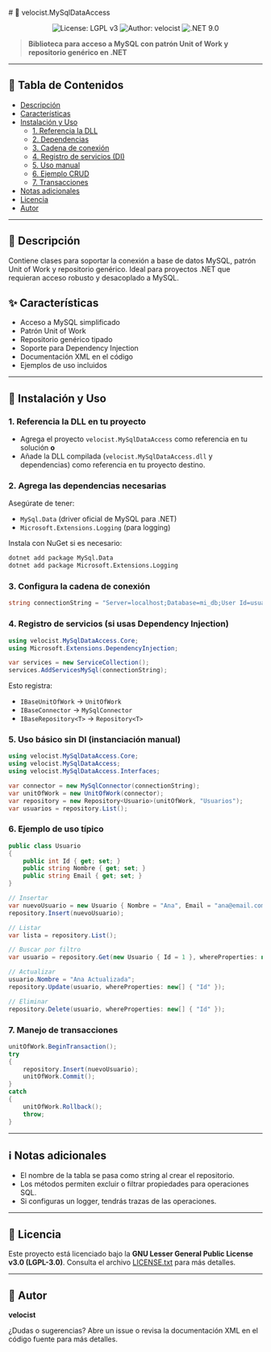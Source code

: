 
﻿# 🚀 velocist.MySqlDataAccess

<p align="center">
  <img src="https://img.shields.io/badge/License-LGPL%20v3-blue.svg" alt="License: LGPL v3">
  <img src="https://img.shields.io/badge/Author-velocist-green.svg" alt="Author: velocist">
  <img src="https://img.shields.io/badge/.NET-9.0-blueviolet" alt=".NET 9.0">
</p>

> **Biblioteca para acceso a MySQL con patrón Unit of Work y repositorio genérico en .NET**

---

## 📑 Tabla de Contenidos
- [Descripción](#descripcion)
- [Características](#caracteristicas)
- [Instalación y Uso](#instalacion-y-uso)
  - [1. Referencia la DLL](#1)
  - [2. Dependencias](#2)
  - [3. Cadena de conexión](#3)
  - [4. Registro de servicios (DI)](#4)
  - [5. Uso manual](#5)
  - [6. Ejemplo CRUD](#6)
  - [7. Transacciones](#7)
- [Notas adicionales](#notas-adicionales)
- [Licencia](#licencia)
- [Autor](#autor)

---

## 📝 Descripción<a name="descripcion"></a>
Contiene clases para soportar la conexión a base de datos MySQL, patrón Unit of Work y repositorio genérico. Ideal para proyectos .NET que requieran acceso robusto y desacoplado a MySQL.

## ✨ Características<a name="caracteristicas"></a>
- Acceso a MySQL simplificado
- Patrón Unit of Work
- Repositorio genérico tipado
- Soporte para Dependency Injection
- Documentación XML en el código
- Ejemplos de uso incluidos

---

## 🚦 Instalación y Uso<a name="instalacion-y-uso"></a>

### 1. Referencia la DLL en tu proyecto<a name="1"></a>
- Agrega el proyecto `velocist.MySqlDataAccess` como referencia en tu solución **o**
- Añade la DLL compilada (`velocist.MySqlDataAccess.dll` y dependencias) como referencia en tu proyecto destino.

### 2. Agrega las dependencias necesarias<a name=""></a>
Asegúrate de tener:
- `MySql.Data` (driver oficial de MySQL para .NET)
- `Microsoft.Extensions.Logging` (para logging)

Instala con NuGet si es necesario:
```sh
dotnet add package MySql.Data
dotnet add package Microsoft.Extensions.Logging
```

### 3. Configura la cadena de conexión<a name="3"></a>
```csharp
string connectionString = "Server=localhost;Database=mi_db;User Id=usuario;Password=contraseña;";
```

### 4. Registro de servicios (si usas Dependency Injection)<a name="4"></a>
```csharp
using velocist.MySqlDataAccess.Core;
using Microsoft.Extensions.DependencyInjection;

var services = new ServiceCollection();
services.AddServicesMySql(connectionString);
```
Esto registra:
- `IBaseUnitOfWork` → `UnitOfWork`
- `IBaseConnector` → `MySqlConnector`
- `IBaseRepository<T>` → `Repository<T>`

### 5. Uso básico sin DI (instanciación manual)<a name="5"></a>
```csharp
using velocist.MySqlDataAccess.Core;
using velocist.MySqlDataAccess;
using velocist.MySqlDataAccess.Interfaces;

var connector = new MySqlConnector(connectionString);
var unitOfWork = new UnitOfWork(connector);
var repository = new Repository<Usuario>(unitOfWork, "Usuarios");
var usuarios = repository.List();
```

### 6. Ejemplo de uso típico<a name="6"></a>
```csharp
public class Usuario
{
    public int Id { get; set; }
    public string Nombre { get; set; }
    public string Email { get; set; }
}

// Insertar
var nuevoUsuario = new Usuario { Nombre = "Ana", Email = "ana@email.com" };
repository.Insert(nuevoUsuario);

// Listar
var lista = repository.List();

// Buscar por filtro
var usuario = repository.Get(new Usuario { Id = 1 }, whereProperties: new[] { "Id" });

// Actualizar
usuario.Nombre = "Ana Actualizada";
repository.Update(usuario, whereProperties: new[] { "Id" });

// Eliminar
repository.Delete(usuario, whereProperties: new[] { "Id" });
```

### 7. Manejo de transacciones<a name="7"></a>
```csharp
unitOfWork.BeginTransaction();
try
{
    repository.Insert(nuevoUsuario);
    unitOfWork.Commit();
}
catch
{
    unitOfWork.Rollback();
    throw;
}
```

---

## ℹ️ Notas adicionales<a name="notas-adicionales"></a>
- El nombre de la tabla se pasa como string al crear el repositorio.
- Los métodos permiten excluir o filtrar propiedades para operaciones SQL.
- Si configuras un logger, tendrás trazas de las operaciones.

---

## 📝 Licencia<a name="licencia"></a>

Este proyecto está licenciado bajo la **GNU Lesser General Public License v3.0 (LGPL-3.0)**. Consulta el archivo [LICENSE.txt](./LICENSE.txt) para más detalles.

---

## 👤 Autor<a name="autor"></a>

**velocist**

¿Dudas o sugerencias? Abre un issue o revisa la documentación XML en el código fuente para más detalles.

